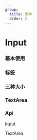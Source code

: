 ```yaml
---
group:
  title: 表单
  order: 2
---
```


# Input

### 基本使用

<code src='./demo.tsx'></code>

### 标签

<code src='./demo02.tsx'></code>

### 三种大小

<code src='./demo03.tsx'></code>

### TextArea

<code src='./demo04.tsx'></code>

### Api

Input

<API hideTitle src='./inputApi.tsx'></API>

TextArea

<API hideTitle src='./areaApi.tsx'></API>
